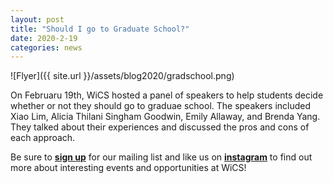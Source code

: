 ```yaml
---
layout: post
title: "Should I go to Graduate School?"
date: 2020-2-19
categories: news
---
```


![Flyer]({{ site.url }}/assets/blog2020/gradschool.png)

On Februaru 19th, WiCS hosted a panel of speakers to help students decide whether or not they should go to graduae school. The speakers included Xiao Lim, Alicia Thilani Singham Goodwin, Emily Allaway, and Brenda Yang. They talked about their experiences and discussed the pros and cons of each approach.

Be sure to [**sign up**][mailinglist] for our mailing list and like us on [**instagram**][instagram] to find out more about interesting events and opportunities at WiCS! 

[mailinglist]: https://listserv.cuit.columbia.edu/scripts/wa.exe?SUBED1=WICS&A=1
[instagram]:https://www.instagram.com/columbiawics/?utm_source=ig_web_button_share_sheet&igshid=OGQ5ZDc2ODk2ZA==